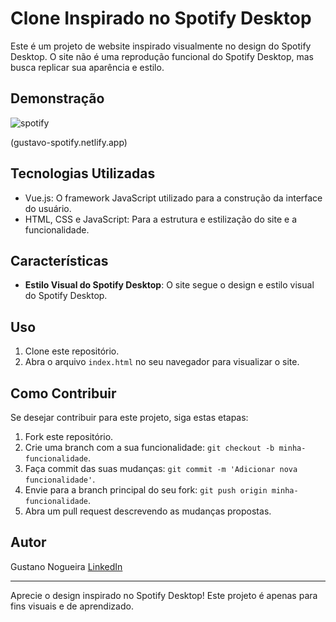 # Clone Inspirado no Spotify Desktop

Este é um projeto de website inspirado visualmente no design do Spotify Desktop. O site não é uma reprodução funcional do Spotify Desktop, mas busca replicar sua aparência e estilo.

## Demonstração

![spotify](https://github.com/Guu0803/spotify/assets/110205737/8787f64a-0780-4bcc-9669-8a33b66fd676)

(gustavo-spotify.netlify.app)

## Tecnologias Utilizadas
- Vue.js: O framework JavaScript utilizado para a construção da interface do usuário.
- HTML, CSS e JavaScript: Para a estrutura e estilização do site e a funcionalidade.

## Características

- **Estilo Visual do Spotify Desktop**: O site segue o design e estilo visual do Spotify Desktop.

## Uso

1. Clone este repositório.
2. Abra o arquivo `index.html` no seu navegador para visualizar o site.

## Como Contribuir

Se desejar contribuir para este projeto, siga estas etapas:

1. Fork este repositório.
2. Crie uma branch com a sua funcionalidade: `git checkout -b minha-funcionalidade`.
3. Faça commit das suas mudanças: `git commit -m 'Adicionar nova funcionalidade'`.
4. Envie para a branch principal do seu fork: `git push origin minha-funcionalidade`.
5. Abra um pull request descrevendo as mudanças propostas.


## Autor

Gustano Nogueira
[LinkedIn](https://www.linkedin.com/in/gustavo-henrique-nogueira-deranzani-bicudo-11659a221/)


---

Aprecie o design inspirado no Spotify Desktop! Este projeto é apenas para fins visuais e de aprendizado.

